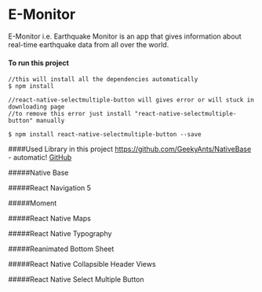 # E-Monitor
E-Monitor i.e. Earthquake Monitor is an app that gives information about real-time earthquake data from all over the world.

#### To run this project
```
//this will install all the dependencies automatically
$ npm install

//react-native-selectmultiple-button will gives error or will stuck in downloading page
//to remove this error just install "react-native-selectmultiple-button" manually

$ npm install react-native-selectmultiple-button --save
```

####Used Library in this project
https://github.com/GeekyAnts/NativeBase - automatic!
[GitHub](https://github.com/GeekyAnts/NativeBase)

#####Native Base


#####React Navigation 5

#####Moment

#####React Native Maps

#####React Native Typography

#####Reanimated Bottom Sheet

#####React Native Collapsible Header Views

#####React Native Select Multiple Button




